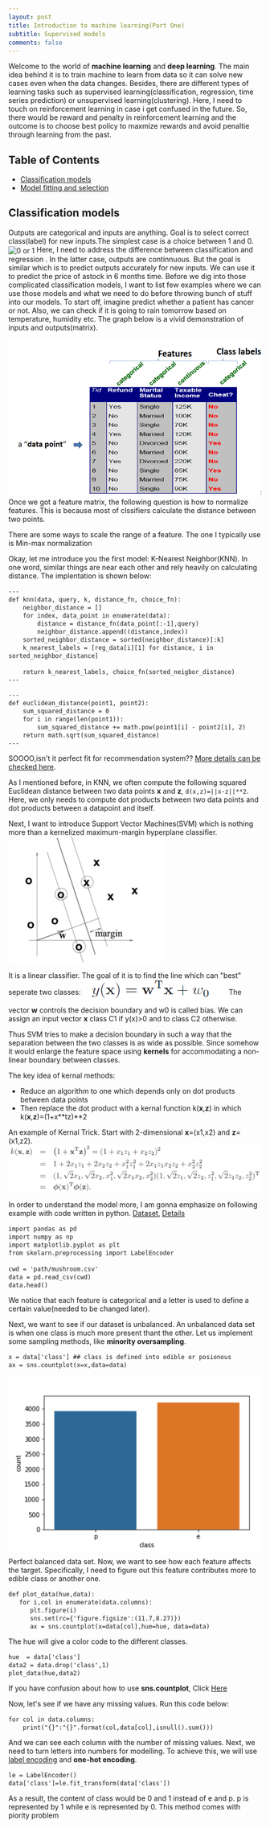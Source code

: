 ```yaml
---
layout: post
title: Introduction to machine learning(Part One)
subtitle: Supervised models
comments: false
---
```

Welcome to the world of **machine learning** and **deep learning**. The main idea behind it is to train machine to learn from data so it can solve new cases even when the data changes. Besides, there are different types of learning tasks such as supervised learning(classification, regression, time series prediction) or unsupervised learning(clustering). Here, I need to touch on reinforcement learning in case i get confused in the future. So, there would be reward and penalty in reinforcement learning and the outcome is to choose best policy to maxmize rewards and avoid penaltie through learning from the past.

## Table of Contents
- [Classification models](#classification-models)
- [Model fitting and selection](#model-fitting-and-selection)

## Classification models
Outputs are categorical and inputs are anything. Goal is to select correct class(label) for new inputs.The simplest case is a choice between 1 and 0.
<img src="https://manqingzhou.github.io/img/posts/simple-classification.png" alt="0 or 1" align="center"/>
Here, I need to address the difference between classification and regression . In the latter case, outputs are continnuous. But the goal is similar which is to predict outputs accurately for new inputs. We can use it to predict the price of astock in 6 months time.
Before we dig into those complicated classification models, I want to list few examples where we can use those models and what we need to do before throwing bunch of stuff into our models. To start off, imagine predict whether a patient has cancer or not. Also, we can check if it is going to rain tomorrow based on temperature, humidity etc. The graph below is a vivid demonstration of inputs and outputs(matrix).

<img src="/img/posts/feature.png" alt="input and output" align="center"/>
Once we got a feature matrix, the following question is how to normalize features. This is because most of clssifiers calculate the distance between two points.

There are some ways to scale the range of a feature. The one I typically use is Min-max normalization

Okay, let me introduce you the first model: K-Nearest Neighbor(KNN). In one word, similar things are near each other and rely heavily on calculating distance. The implentation is shown below:
```
---
def knn(data, query, k, distance_fn, choice_fn):
    neighbor_distance = []
    for index, data_point in enumerate(data):
        distance = distance_fn(data_point[:-1],query)
        neighbor_distance.append((distance,index))
    sorted_neighbor_distance = sorted(neighbor_distance)[:k]
    k_nearest_labels = [reg_data[i][1] for distance, i in sorted_neighbor_distance]
    
    return k_nearest_labels, choice_fn(sorted_neigbor_distance)
---
```
```
---
def euclidean_distance(point1, point2):
    sum_squared_distance = 0
    for i in range(len(point1)):
        sum_squared_distance += math.pow(point1[i] - point2[i], 2)
    return math.sqrt(sum_squared_distance)
---
``` 
SOOOO,isn't it perfect fit for recommendation system?? [More details can be
checked here](https://towardsdatascience.com/machine-learning-basics-with-the-k-nearest-neighbors-algorithm-6a6e71d01761).

As I mentioned before, in KNN, we often compute the following squared Euclidean distance between two data points **x** and **z**, `d(x,z)=||x-z||**2`. Here, we only needs to compute dot products between two data points and dot products between a datapoint and itself.

Next, I want to introduce Support Vector Machines(SVM) which is nothing more than a kernelized maximum-margin hyperplane classifier.
<img src="/img/posts/svm.png" alt="svm" align="center"/>

It is a linear classifier. The goal of it is to find the line which can "best" seperate two classes:
<img src="/img/posts/math.png" alt="wtx-w0" align="center"/>
The vector **w** controls the decision boundary and w0 is called bias. We can assign an input vector **x** class C1 if y(x)>0 and to class C2 otherwise.

Thus SVM tries to make a decision boundary in such a way that the separation between the two classes is as wide as possible. Since somehow it would enlarge the feature space using **kernels** for accommodating a non-linear boundary between classes.

The key idea of kernal methods:
- Reduce an algorithm to one which depends only on dot products between data points
- Then replace the dot product with a kernal function k(**x**,**z**) in which k(**x**,**z**)=(1+x**tz)**2

An example of Kernal Trick. Start with 2-dimensional **x**=(x1,x2) and **z**=(x1,z2).
<img src="/img/posts/kmath.png" alt="x dot z" align="center"/>

In order to understand the model more, I am gonna emphasize on following example with code written in python. [Dataset](https://www.kaggle.com/uciml/mushroom-classification), [Details](https://towardsdatascience.com/the-complete-guide-to-classification-in-python-b0e34c92e455)

```
import pandas as pd
import numpy as np
import matplotlib.pyplot as plt
from skelarn.preprocessing import LabelEncoder

cwd = 'path/mushroom.csv'
data = pd.read_csv(cwd)
data.head()
```
We notice that each feature is categorical and a letter is used to define a certain value(needed to be changed later).

Next, we want to see if our dataset is unbalanced. An unbalanced data set is when one class is much more present thant the other. Let us implement some sampling methods, like **minority oversampling**.

```
x = data['class'] ## class is defined into edible or posionous
ax = sns.countplot(x=x,data=data)
```
<img src="/img/posts/equal class.png" alt="count" align="center"/>

Perfect balanced data set. Now, we want to see how each feature affects the target. Specifically, I need to figure out this feature contributes more to edible class or another one.

```
def plot_data(hue,data):
   for i,col in enumerate(data.columns):
      plt.figure(i)
      sns.set(rc={'figure.figsize':(11.7,8.27)})
      ax = sns.countplot(x=data[col],hue=hue, data=data)
```
The hue will give a color code to the different classes. 
```
hue  = data['class']
data2 = data.drop('class',1)
plot_data(hue,data2)
```
If you have confusion about how to use **sns.countplot**, Click [Here](https://seaborn.pydata.org/generated/seaborn.countplot.html)

Now, let's see if we have any missing values. Run this code below:
```
for col in data.columns:
    print("{}":"{}".format(col,data[col],isnull().sum()))
```
And we can see each column with the number of missing values. Next, we need to turn letters into numbers for modelling. To achieve this, we will use [label encoding](https://www.geeksforgeeks.org/ml-label-encoding-of-datasets-in-python/) and **one-hot encoding**.
```
le = LabelEncoder()
data['class']=le.fit_transform(data['class'])
```
As a result, the content of class would be 0 and 1 instead of e and p. p is represented by 1 while e is represented by 0. This method comes with piority problem
